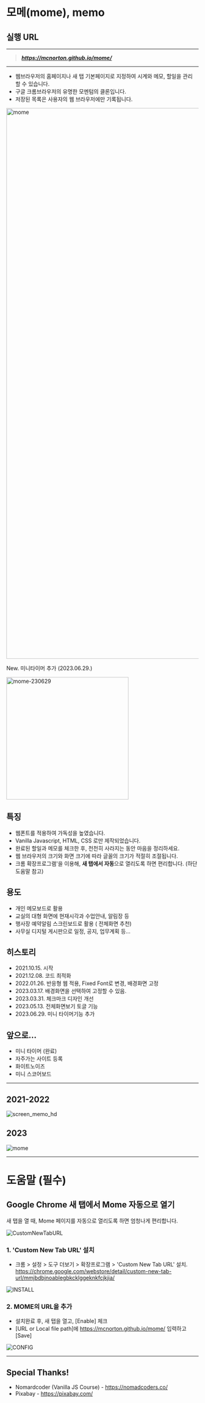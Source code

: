 # 모메(mome), memo

## 실행 URL

---

> ___https://mcnorton.github.io/mome/___

---

* 웹브라우저의 홈페이지나 새 탭 기본페이지로 지정하여 시계와 메모, 할일을 관리 할 수 있습니다.
* 구글 크롬브라우저의 유명한 모멘텀의 클론입니다.
* 저장된 목록은 사용자의 웹 브라우저에만 기록됩니다.



<img width="1440" alt="mome" src="https://user-images.githubusercontent.com/4551495/229038614-eaae12b2-33b4-4ef3-8bd5-a909584816a2.png">


New. 미니타이머 추가 (2023.06.29.)

<img width="320" alt="mome-230629" src="https://github.com/mcnorton/mome/assets/4551495/1f46abd6-5b88-4821-8f70-387a3e22cbcd">


## 특징
* 웹폰트를 적용하여 가독성을 높였습니다.
* Vanilla Javascript, HTML, CSS 로만 제작되었습니다.
* 완료된 할일과 메모를 체크한 후, 천천히 사라지는 동안 마음을 정리하세요.
* 웹 브라우저의 크기와 화면 크기에 따라 글꼴의 크기가 적절히 조절됩니다.
* 크롬 확장프로그램'을 이용해, **새 탭에서 자동**으로 열리도록 하면 편리합니다. (하단 도움말 참고)

## 용도
* 개인 메모보드로 활용
* 교실의 대형 화면에 현재시각과 수업안내, 알림장 등
* 행사장 예약알림 스크린보드로 활용 (<F11> 전체화면 추천)
* 사무실 디지털 게시판으로 일정, 공지, 업무계획 등...

## 히스토리
* 2021.10.15. 시작
* 2021.12.08. 코드 최적화
* 2022.01.26. 반응형 웹 적용, Fixed Font로 변경, 배경화면 고정
* 2023.03.17. 배경화면을 선택하여 고정할 수 있음.
* 2023.03.31. 체크마크 디자인 개선
* 2023.05.13. 전체화면보기 토글 기능
* 2023.06.29. 미니 타이머기능 추가

## 앞으로...
* 미니 타이머 (완료)
* 자주가는 사이트 등록
* 화이트노이즈
* 미니 스코어보드




---
 ## 2021-2022 
  ![screen_memo_hd](https://user-images.githubusercontent.com/4551495/145520765-96e5085f-88bc-4c2b-bd85-5e37fa8d4402.png)

## 2023
  ![mome](https://user-images.githubusercontent.com/4551495/225662986-f7f4b290-2dd8-4479-af8b-4393cea4e3ce.png)

---

# 도움말 (필수)

## Google Chrome 새 탭에서 Mome 자동으로 열기
새 탭을 열 때, Mome 페이지를 자동으로 열리도록 하면 엄청나게 편리합니다.

![CustomNewTabURL](https://lh3.googleusercontent.com/4lCsO0HhSqwN-U68QDFgVhLWb285-pfcoX_PHV5C6J6WuLSadROAD5iQm8kKmE8xM0qmh6XUQ0Wf0NtxFLkyB7t2=w640-h400-e365-rj-sc0x00ffffff)

### 1. 'Custom New Tab URL' 설치
* 크롬 > 설정 > 도구 더보기 > 확장프로그램 > 'Custom New Tab URL' 설치. https://chrome.google.com/webstore/detail/custom-new-tab-url/mmjbdbjnoablegbkcklggeknkfcjkjia/

![INSTALL](https://user-images.githubusercontent.com/4551495/148336679-ba75b0e3-1129-44f8-a3d4-58eabe255c41.png)

### 2. MOME의 URL을 추가
* 설치완료 후, 새 탭을 열고, [Enable] 체크
* [URL or Local file path]에 https://mcnorton.github.io/mome/ 입력하고 [Save]

![CONFIG](https://user-images.githubusercontent.com/4551495/148336958-b271b12e-b4c3-413c-aa4f-3ea80d6efc9b.png)


---

## Special Thanks!
* Nomardcoder (Vanilla JS Course) - https://nomadcoders.co/
* Pixabay - https://pixabay.com/
